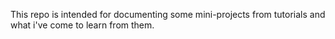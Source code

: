 This repo is intended for documenting some mini-projects from tutorials and what i've come to learn from them.
